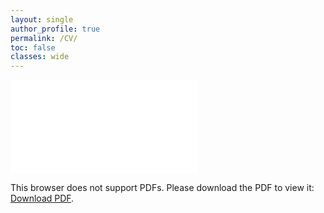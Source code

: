 ```yaml
---
layout: single
author_profile: true
permalink: /CV/
toc: false
classes: wide
---
```




<object data="/images/CV/CV.pdf" type="application/pdf" width="100%" height="100%">
    <embed src="/images/CV/CV.pdf">
        <p>This browser does not support PDFs. Please download the PDF to view it: <a href="/images/CV/CV.pdf">Download PDF</a>.</p>
    </embed>
</object>